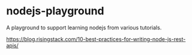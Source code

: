 # nodejs-playground
A playground to support learning nodejs from various tutorials.

https://blog.risingstack.com/10-best-practices-for-writing-node-js-rest-apis/
